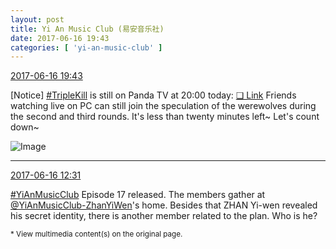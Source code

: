 ```yaml
---
layout: post
title: Yi An Music Club (易安音乐社)
date: 2017-06-16 19:43
categories: [ 'yi-an-music-club' ]
---
```


<div class="weibo-info">
  <a href="http://weibo.com/6094546964/F87qjAepU">2017-06-16 19:43</a>
</div>

[Notice] [#TripleKill](http://weibo.com/p/100808d614267acb9089db17679bfac43299ac) is still on Panda TV at 20:00 today: [❏ Link](http://www.panda.tv/act/triplekill2017.html) Friends watching live on PC can still join the speculation of the werewolves during the second and third rounds. It's less than twenty minutes left~ Let's count down~

<!-- more -->

![Image](http://wx2.sinaimg.cn/mw690/006Es64Agy1fgna3z5ewyj31kw1yxkjt.jpg)

---

<div class="weibo-info">
  <a href="http://weibo.com/6094546964/F84APy0Sq">2017-06-16 12:31</a>
</div>

[#YiAnMusicClub](http://weibo.com/p/100808beae2e3e05b17b64f63ebedca39f19b2) Episode 17 released. The members gather at [@YiAnMusicClub-ZhanYiWen](http://weibo.com/u/6108090526)'s home. Besides that ZHAN Yi-wen revealed his secret identity, there is another member related to the plan. Who is he?

<small>* View multimedia content(s) on the original page.</small>

